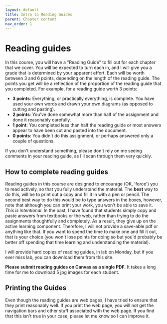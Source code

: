 ```yaml
---
layout: default
title: Intro to Reading Guides
parent: Chapter content
nav_order: 1
---
```


# Reading guides

In this course, you will have a "Reading Guide" to fill out for each chapter that we cover. You will be expected to turn each in, and I will give you a grade that is determined by your apparent effort. Each will be worth between 3 and 6 points, depending on the length of the reading guide. The points you get will be a reflection of the proportion of the reading guide that you completed. For example, for a reading guide worth 3 points:
 * **3 points**: Everything, or practically everything, is complete. You have used your own words and drawn your own diagrams (as opposed to cutting and pasting).
 * **2 points**: You've done somewhat more than half of the assignment and done it reasonably carefully.
 * **1 point**: You completed less than half the reading guide or most answers appear to have been cut and pasted into the document.
 * **0 points**: You didn't do this assignment, or perhaps answered only a couple of questions.

If you don't understand something, please don't rely on me seeing comments in your reading guide, as I'll scan through them very quickly.

## How to complete reading guides

Reading guides in this course are designed to encourage (OK, 'force') you to read actively, so that you fully understand the material. The **best** way to do this, will be to print out a copy and fill it in with a pen or pencil. The second best way to do this would be to type answers in the boxes, however, note that although you can print your work, you won't be able to save it. *This is intentional*. In the past, I have found that students simply copy and paste answers from textbooks or the web, rather than trying to do the assignments thoughtfully and completely. As a result, they give up on the active learning component. Therefore, I will not provide a save-able pdf or anything like that. If you want to spend the time to make one and fill it out, that is your choice (you won't lose points for doing so but you'd probably be better off spending that time learning and understanding the material).

I will provide hard copies of reading guides, in lab on Monday, but if you ever miss lab, you can download them from this site.

**Please submit reading guides on Canvas as a single PDF.** It takes a long time for me to download 5 jpg images for each student.

## Printing the Guides

Even though the reading guides are web pages, I have tried to ensure that they print reasonably well. If you print the web page, you will not get the navigation bars and other stuff associated with the web page. If you find that this isn't true in your case, please let me know so I can improve it.
